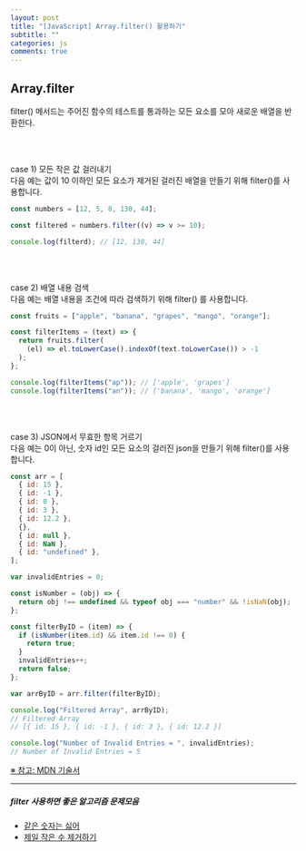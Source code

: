 ```yaml
---
layout: post
title: "[JavaScript] Array.filter() 활용하기"
subtitle: ""
categories: js
comments: true
---
```


## Array.filter <br>

filter() 메서드는 주어진 함수의 테스트를 통과하는 모든 요소를 모아 새로운 배열을 반환한다.

<br>
<br>

case 1) 모든 작은 값 걸러내기<br>
다음 예는 값이 10 이하인 모든 요소가 제거된 걸러진 배열을 만들기 위해 filter()를 사용합니다.

```js
const numbers = [12, 5, 8, 130, 44];

const filtered = numbers.filter((v) => v >= 10);

console.log(filterd); // [12, 130, 44]
```

<br>
<br>

case 2) 배열 내용 검색<br>
다음 예는 배열 내용을 조건에 따라 검색하기 위해 filter() 를 사용합니다.

```js
const fruits = ["apple", "banana", "grapes", "mango", "orange"];

const filterItems = (text) => {
  return fruits.filter(
    (el) => el.toLowerCase().indexOf(text.toLowerCase()) > -1
  );
};

console.log(filterItems("ap")); // ['apple', 'grapes']
console.log(filterItems("an")); // ['banana', 'mango', 'orange']
```

<br>
<br>

case 3) JSON에서 무효한 항목 거르기<br>
다음 예는 0이 아닌, 숫자 id인 모든 요소의 걸러진 json을 만들기 위해 filter()를 사용합니다.

```js
const arr = [
  { id: 15 },
  { id: -1 },
  { id: 0 },
  { id: 3 },
  { id: 12.2 },
  {},
  { id: null },
  { id: NaN },
  { id: "undefined" },
];

var invalidEntries = 0;

const isNumber = (obj) => {
  return obj !== undefined && typeof obj === "number" && !isNaN(obj);
};

const filterByID = (item) => {
  if (isNumber(item.id) && item.id !== 0) {
    return true;
  }
  invalidEntries++;
  return false;
};

var arrByID = arr.filter(filterByID);

console.log("Filtered Array", arrByID);
// Filtered Array
// [{ id: 15 }, { id: -1 }, { id: 3 }, { id: 12.2 }]

console.log("Number of Invalid Entries = ", invalidEntries);
// Number of Invalid Entries = 5
```

[※ 참고: MDN 기술서](https://developer.mozilla.org/ko/docs/Web/JavaScript/Reference/Global_Objects/Array/filter#%EB%B0%B0%EC%97%B4_%EB%82%B4%EC%9A%A9_%EA%B2%80%EC%83%89)

<hr>

##### filter 사용하면 좋은 알고리즘 문제모음

- [같은 숫자는 싫어](https://school.programmers.co.kr/learn/courses/30/lessons/12906)
- [제일 작은 수 제거하기](https://school.programmers.co.kr/learn/courses/30/lessons/12935)
